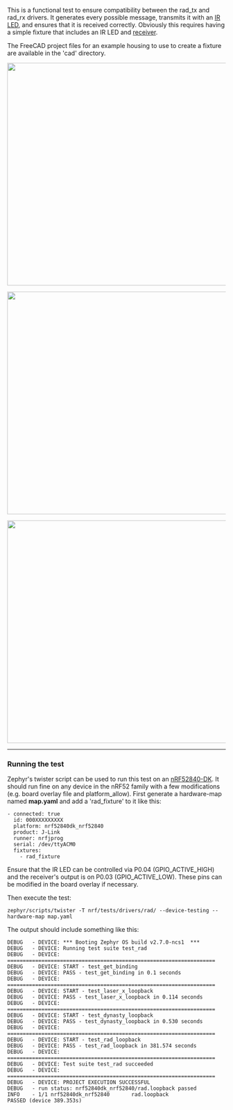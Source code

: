 This is a functional test to ensure compatibility between the rad_tx and rad_rx drivers. It generates every possible message, transmits it with an [IR LED](https://www.digikey.com/en/products/detail/w%C3%BCrth-elektronik/15400394A3590/7315793?s=N4IgTCBcDaIOwGYwFoCMqAs6QF0C%2BQA), and ensures that it is received correctly. Obviously this requires having a simple fixture that includes an IR LED and [receiver](https://www.digikey.com/en/products/detail/vishay-semiconductor-opto-division/TSOP38238/1681362).

The FreeCAD project files for an example housing to use to create a fixture are available in the 'cad' directory. 
<p align="center"><img src="https://user-images.githubusercontent.com/6494431/151682075-9c770fee-805d-4c00-8feb-29915d1e1640.png" width="512"></p>
<p align="center"><img src="https://user-images.githubusercontent.com/6494431/151682073-90c98325-bb3a-4a7d-a69d-e6958239a649.JPG" width="512"></p>
<p align="center"><img src="https://user-images.githubusercontent.com/6494431/151682071-3cc23205-c02e-4014-9676-41f723e560ef.JPG" width="512"></p>

---
### Running the test
Zephyr's twister script can be used to run this test on an [nRF52840-DK](https://www.nordicsemi.com/Products/Development-hardware/nRF52840-DK). It should run fine on any device in the nRF52 family with a few modifications (e.g. board overlay file and platform_allow). First generate a hardware-map named **map.yaml** and add a 'rad_fixture' to it like this:
```
- connected: true
  id: 000XXXXXXXXX
  platform: nrf52840dk_nrf52840
  product: J-Link
  runner: nrfjprog
  serial: /dev/ttyACM0
  fixtures:
    - rad_fixture
```
Ensure that the IR LED can be controlled via P0.04 (GPIO_ACTIVE_HIGH) and the receiver's output is on P0.03 (GPIO_ACTIVE_LOW). These pins can be modified in the board overlay if necessary.

Then execute the test:
```
zephyr/scripts/twister -T nrf/tests/drivers/rad/ --device-testing --hardware-map map.yaml
```
The output should include something like this:
```
DEBUG   - DEVICE: *** Booting Zephyr OS build v2.7.0-ncs1  ***
DEBUG   - DEVICE: Running test suite test_rad
DEBUG   - DEVICE: ===================================================================
DEBUG   - DEVICE: START - test_get_binding
DEBUG   - DEVICE: PASS - test_get_binding in 0.1 seconds
DEBUG   - DEVICE: ===================================================================
DEBUG   - DEVICE: START - test_laser_x_loopback
DEBUG   - DEVICE: PASS - test_laser_x_loopback in 0.114 seconds
DEBUG   - DEVICE: ===================================================================
DEBUG   - DEVICE: START - test_dynasty_loopback
DEBUG   - DEVICE: PASS - test_dynasty_loopback in 0.530 seconds
DEBUG   - DEVICE: ===================================================================
DEBUG   - DEVICE: START - test_rad_loopback
DEBUG   - DEVICE: PASS - test_rad_loopback in 381.574 seconds
DEBUG   - DEVICE: ===================================================================
DEBUG   - DEVICE: Test suite test_rad succeeded
DEBUG   - DEVICE: ===================================================================
DEBUG   - DEVICE: PROJECT EXECUTION SUCCESSFUL
DEBUG   - run status: nrf52840dk_nrf52840/rad.loopback passed
INFO    - 1/1 nrf52840dk_nrf52840       rad.loopback                                       PASSED (device 389.353s)
```
